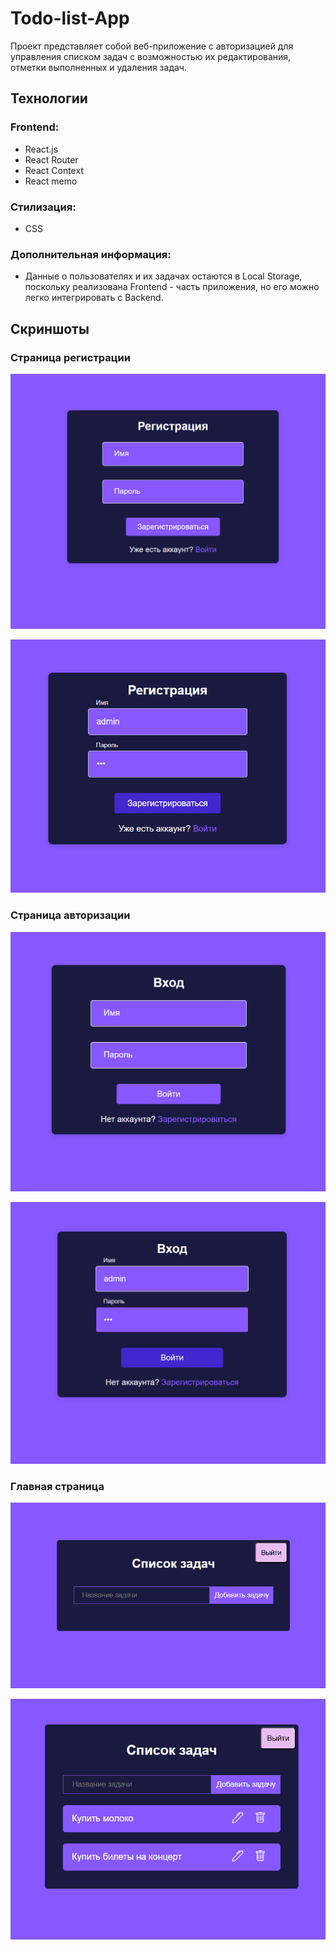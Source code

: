 # Todo-list-App

Проект представляет собой веб-приложение с авторизацией для управления списком задач с возможностью их редактирования, отметки выполненных и удаления задач.

## Технологии

### Frontend:

- React.js
- React Router
- React Context
- React memo

### Стилизация:

- CSS

### Дополнительная информация:

- Данные о пользователях и их задачах остаются в Local Storage, поскольку реализована Frontend - часть приложения, но его можно легко интегрировать с Backend.

## Скриншоты

### Страница регистрации

![Страница регистрации](./src/screenshots/1.png)

![Страница регистрации](./src/screenshots/2.png)

### Страница авторизации

![Страница авторизации](./src/screenshots/3.png)

![Страница авторизации](./src/screenshots/4.png)

### Главная страница

![Главная страница](./src/screenshots/5.png)

![Главная страница](./src/screenshots/6.png)
 
